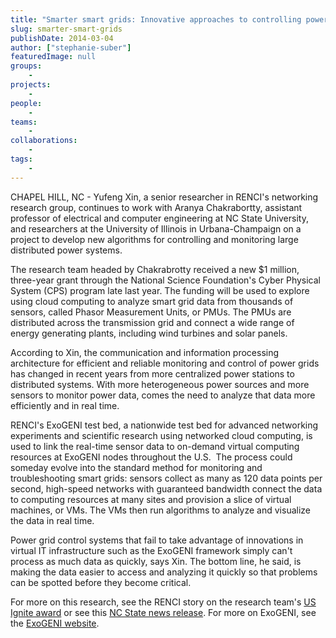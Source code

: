 ```yaml
---
title: "Smarter smart grids: Innovative approaches to controlling power grids"
slug: smarter-smart-grids
publishDate: 2014-03-04
author: ["stephanie-suber"]
featuredImage: null
groups:
    - 
projects:
    - 
people:
    - 
teams: 
    - 
collaborations:
    - 
tags:
    - 
---
```

CHAPEL HILL, NC - Yufeng Xin, a senior researcher in RENCI's networking research group, continues to work with Aranya Chakrabortty, assistant professor of electrical and computer engineering at NC State University, and researchers at the University of Illinois in Urbana-Champaign on a project to develop new algorithms for controlling and monitoring large distributed power systems.  

The research team headed by Chakrabrotty received a new $1 million, three-year grant through the National Science Foundation's Cyber Physical System (CPS) program late last year. The funding will be used to explore using cloud computing to analyze smart grid data from thousands of sensors, called Phasor Measurement Units, or PMUs. The PMUs are distributed across the transmission grid and connect a wide range of energy generating plants, including wind turbines and solar panels.

According to Xin, the communication and information processing architecture for efficient and reliable monitoring and control of power grids has changed in recent years from more centralized power stations to distributed systems. With more heterogeneous power sources and more sensors to monitor power data, comes the need to analyze that data more efficiently and in real time.

RENCI's ExoGENI test bed, a nationwide test bed for advanced networking experiments and scientific research using networked cloud computing, is used to link the real-time sensor data to on-demand virtual computing resources at ExoGENI nodes throughout the U.S.  The process could someday evolve into the standard method for monitoring and troubleshooting smart grids: sensors collect as many as 120 data points per second, high-speed networks with guaranteed bandwidth connect the data to computing resources at many sites and provision a slice of virtual machines, or VMs. The VMs then run algorithms to analyze and visualize the data in real time.

Power grid control systems that fail to take advantage of innovations in virtual IT infrastructure such as the ExoGENI framework simply can't process as much data as quickly, says Xin. The bottom line, he said, is making the data easier to access and analyzing it quickly so that problems can be spotted before they become critical.

For more on this research, see the RENCI story on the research team's <a href="https://www.renci.org/news/us-ignite-recognizes-renci-and-nc-state/" target="_blank">US Ignite award</a> or see this <a href="http://www.ece.ncsu.edu/news/24154/chakrabortty-receives-nsf-funding-for-cyberphysical-systems" target="_blank">NC State news release</a>. For more on ExoGENI, see the <a href="http://www.exogeni.net" target="_blank">ExoGENI website</a>.
